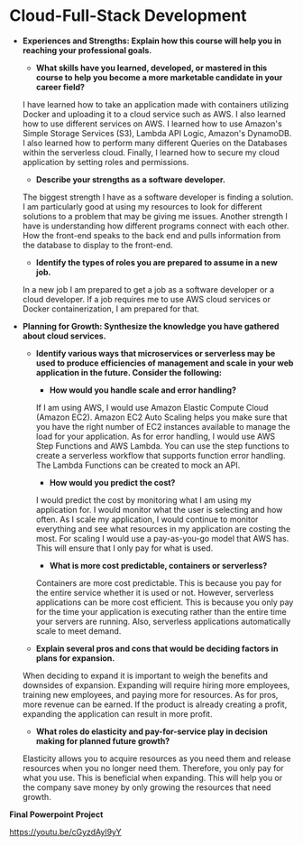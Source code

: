 # Cloud-Full-Stack Development
* **Experiences and Strengths: Explain how this course will help you in reaching your professional goals.**
  * **What skills have you learned, developed, or mastered in this course to help you become a more marketable candidate in your career field?**
  
  I have learned how to take an application made with containers utilizing Docker and uploading it to a cloud service such as AWS.  I also learned how to use different services on AWS.  I learned how to use Amazon's Simple Storage Services (S3), Lambda API Logic, Amazon's DynamoDB.  I also learned how to perform many different Queries on the Databases within the serverless cloud.  Finally, I learned how to secure my cloud application by setting roles and permissions.
  * **Describe your strengths as a software developer.**
  
  The biggest strength I have as a software developer is finding a solution.  I am particularly good at using my resources to look for different solutions to a problem that may be giving me issues.  Another strength I have is understanding how different programs connect with each other.  How the front-end speaks to the back end and pulls information from the database to display to the front-end.
  * **Identify the types of roles you are prepared to assume in a new job.**
  
  In a new job I am prepared to get a job as a software developer or a cloud developer.  If a job requires me to use AWS cloud services or Docker containerization, I am prepared for that.

* **Planning for Growth: Synthesize the knowledge you have gathered about cloud services.**
  * **Identify various ways that microservices or serverless may be used to produce efficiencies of management and scale in your web application in the future. Consider the following:**
    * **How would you handle scale and error handling?**
    
    If I am using AWS, I would use Amazon Elastic Compute Cloud (Amazon EC2). Amazon EC2 Auto Scaling helps you make sure that you have the right number of EC2 instances available to manage the load for your application.  As for error handling,  I would use AWS Step Functions and AWS Lambda.  You can use the step functions to create a serverless workflow that supports function error handling.  The Lambda Functions can be created to mock an API.
    * **How would you predict the cost?**
    
    I would predict the cost by monitoring what I am using my application for.  I would monitor what the user is selecting and how often.  As I scale my application, I would continue to monitor everything and see what resources in my application are costing the most.  For scaling I would use a pay-as-you-go model that AWS has.  This will ensure that I only pay for what is used.
    * **What is more cost predictable, containers or serverless?**
    
    Containers are more cost predictable.  This is because you pay for the entire service whether it is used or not.  However, serverless applications can be more cost efficient.  This is because you only pay for the time your application is executing rather than the entire time your servers are running.  Also, serverless applications automatically scale to meet demand.
  * **Explain several pros and cons that would be deciding factors in plans for expansion.**
  
  When deciding to expand it is important to weigh the benefits and downsides of expansion.  Expanding will require hiring more employees, training new employees, and paying more for resources.  As for pros, more revenue can be earned.  If the product is already creating a profit, expanding the application can result in more profit.
  * **What roles do elasticity and pay-for-service play in decision making for planned future growth?**
  
  Elasticity allows you to acquire resources as you need them and release resources when you no longer need them.  Therefore, you only pay for what you use.  This is beneficial when expanding.  This will help you or the company save money by only growing the resources that need growth.

**Final Powerpoint Project**

https://youtu.be/cGyzdAyl9yY
